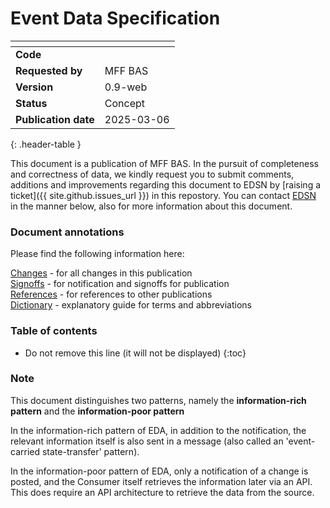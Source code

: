 # Event Data Specification

| <!-- -->                 | <!-- -->   |
| :-------------------     | :--------- |
| __Code__                 |            |
| __Requested by__         | MFF BAS    |
| __Version__              | 0.9-web    |
| __Status__               | Concept    |
| __Publication date__     | 2025-03-06 |
{: .header-table }

This document is a publication of MFF BAS. In the pursuit of completeness and correctness of data, we kindly request you to submit comments, additions and improvements regarding this document to EDSN by [raising a ticket]({{ site.github.issues_url }}) in this repostory. You can contact [EDSN](https://www.edsn.nl/contact/) in the manner below, also for more information about this document.

### Document annotations

Please find the following information here:

[Changes](changes.md) - for all changes in this publication\
[Signoffs](signoffs.md) - for notification and signoffs for publication\
[References](../references.md) - for references to other publications\
[Dictionary](../dictionary.md) - explanatory guide for terms and abbreviations

### Table of contents

* Do not remove this line (it will not be displayed)
{:toc}

### Note

This document distinguishes two patterns, namely the **information-rich pattern** and the **information-poor pattern**

In the information-rich pattern of EDA, in addition to the notification, the
relevant information itself is also sent in a message (also called an 'event-carried
state-transfer' pattern).

In the information-poor pattern of EDA, only a notification of a
change is posted, and the Consumer itself retrieves the information later via an API.
This does require an API architecture to retrieve the data from the source.



